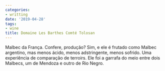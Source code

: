 ```yaml
---
categories:
- writting
date: '2019-04-28'
tags:
- wine
title: Domaine Les Barthes Comté Tolosan
---
```


Malbec da França. Confere, produção? Sim, e ele é frutado como Malbec argentino, mas menos ácido, menos adstringente, menos sofrido. Uma experiência de comparação de terroirs. Ele foi a garrafa do meio entre dois Malbecs, um de Mendoza e outro de Rio Negro.

